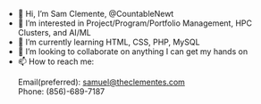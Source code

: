 - 👋 Hi, I’m Sam Clemente, @CountableNewt
- 👀 I’m interested in Project/Program/Portfolio Management, HPC Clusters, and AI/ML
- 🌱 I’m currently learning HTML, CSS, PHP, MySQL
- 💞 I’m looking to collaborate on anything I can get my hands on
- 📫 How to reach me:<p>Email(preferred): samuel@theclementes.com<br>Phone: (856)-689-7187</p>

<!---
CountableNewt/CountableNewt is a ✨ special ✨ repository because its `README.md` (this file) appears on your GitHub profile.
You can click the Preview link to take a look at your changes.
--->
